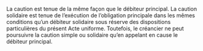 La caution est tenue de la même façon que le débiteur principal. La caution solidaire
est tenue de l’exécution de l’obligation principale dans les mêmes conditions qu’un débiteur
solidaire sous réserve des dispositions particulières du présent Acte uniforme.
Toutefois, le créancier ne peut poursuivre la caution simple ou solidaire qu’en
appelant en cause le débiteur principal.